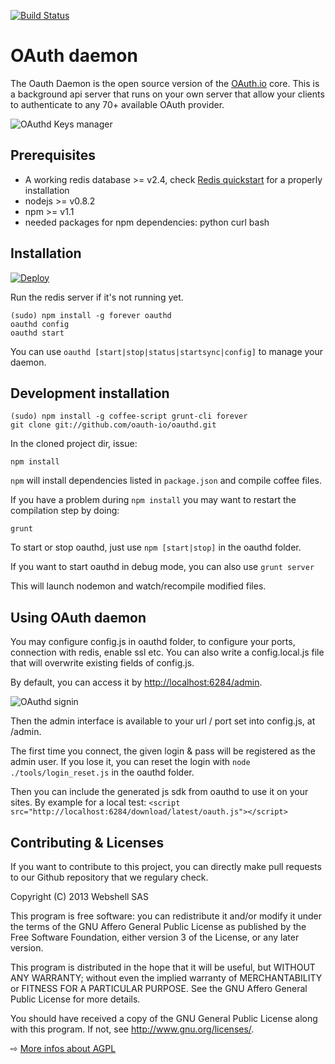 <a href="http://travis-ci.org/oauth-io/oauthd"><img src="https://secure.travis-ci.org/oauth-io/oauthd.png" alt="Build Status" style="max-width:100%;"></a>

# OAuth daemon

The Oauth Daemon is the open source version of the [OAuth.io](https://oauth.io) core. This is a background api server that runs on your own server that allow your clients to authenticate to any 70+ available OAuth provider.

![OAuthd Keys manager](https://oauth.io/img/oauthd-keymanager.png "Keys manager")

## Prerequisites

- A working redis database >= v2.4, check [Redis quickstart](http://redis.io/topics/quickstart) for a properly installation
- nodejs >= v0.8.2
- npm >= v1.1
- needed packages for npm dependencies: python curl bash

## Installation

[![Deploy](https://www.herokucdn.com/deploy/button.svg)](https://heroku.com/deploy)

Run the redis server if it's not running yet.

	(sudo) npm install -g forever oauthd
	oauthd config
	oauthd start

You can use `oauthd [start|stop|status|startsync|config]` to manage your daemon.

## Development installation

    (sudo) npm install -g coffee-script grunt-cli forever
    git clone git://github.com/oauth-io/oauthd.git

In the cloned project dir, issue:

    npm install

`npm` will install dependencies listed in `package.json` and compile coffee files.

If you have a problem during `npm install` you may want to restart the compilation step by doing:

	grunt

To start or stop oauthd, just use
`npm [start|stop]` in the oauthd folder.

If you want to start oauthd in debug mode, you can also use `grunt server`

This will launch nodemon and watch/recompile modified files.


## Using OAuth daemon

You may configure config.js in oauthd folder, to configure your ports, connection with redis, enable ssl etc.
You can also write a config.local.js file that will overwrite existing fields of config.js.

By default, you can access it by [http://localhost:6284/admin](http://localhost:6284/admin).

![OAuthd signin](https://oauth.io/img/oauthd-signin.png "OAuthd")

Then the admin interface is available to your url / port set into config.js, at /admin.

The first time you connect, the given login & pass will be registered as the admin user. If you lose it, you can reset the login with `node ./tools/login_reset.js` in the oauthd folder.

Then you can include the generated js sdk from oauthd to use it on your sites. By example for a local test:
`<script src="http://localhost:6284/download/latest/oauth.js"></script>`


## Contributing & Licenses

If you want to contribute to this project, you can directly make pull requests to our Github repository that we regulary check.

Copyright (C) 2013 Webshell SAS

This program is free software: you can redistribute it and/or modify
it under the terms of the GNU Affero General Public License as published by
the Free Software Foundation, either version 3 of the License, or
any later version.

This program is distributed in the hope that it will be useful,
but WITHOUT ANY WARRANTY; without even the implied warranty of
MERCHANTABILITY or FITNESS FOR A PARTICULAR PURPOSE. See the
GNU Affero General Public License for more details.

You should have received a copy of the GNU General Public License
along with this program. If not, see <http://www.gnu.org/licenses/>.

⇨ [More infos about AGPL](http://www.tldrlegal.com/license/gnu-affero-general-public-license-v3-%28agpl-3.0%29)
